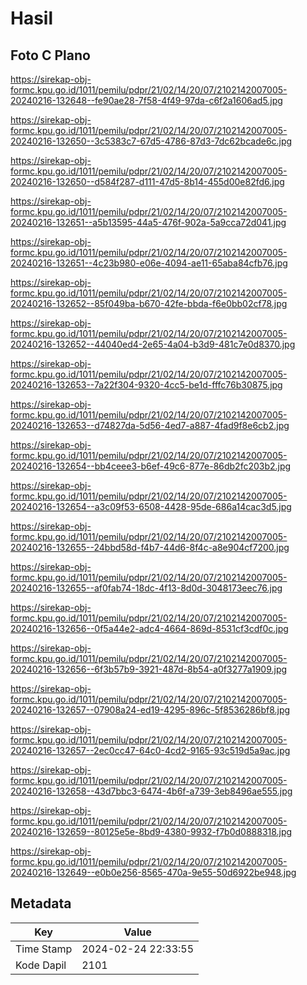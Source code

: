 # Hasil

## Foto C Plano

https://sirekap-obj-formc.kpu.go.id/1011/pemilu/pdpr/21/02/14/20/07/2102142007005-20240216-132648--fe90ae28-7f58-4f49-97da-c6f2a1606ad5.jpg

https://sirekap-obj-formc.kpu.go.id/1011/pemilu/pdpr/21/02/14/20/07/2102142007005-20240216-132650--3c5383c7-67d5-4786-87d3-7dc62bcade6c.jpg

https://sirekap-obj-formc.kpu.go.id/1011/pemilu/pdpr/21/02/14/20/07/2102142007005-20240216-132650--d584f287-d111-47d5-8b14-455d00e82fd6.jpg

https://sirekap-obj-formc.kpu.go.id/1011/pemilu/pdpr/21/02/14/20/07/2102142007005-20240216-132651--a5b13595-44a5-476f-902a-5a9cca72d041.jpg

https://sirekap-obj-formc.kpu.go.id/1011/pemilu/pdpr/21/02/14/20/07/2102142007005-20240216-132651--4c23b980-e06e-4094-ae11-65aba84cfb76.jpg

https://sirekap-obj-formc.kpu.go.id/1011/pemilu/pdpr/21/02/14/20/07/2102142007005-20240216-132652--85f049ba-b670-42fe-bbda-f6e0bb02cf78.jpg

https://sirekap-obj-formc.kpu.go.id/1011/pemilu/pdpr/21/02/14/20/07/2102142007005-20240216-132652--44040ed4-2e65-4a04-b3d9-481c7e0d8370.jpg

https://sirekap-obj-formc.kpu.go.id/1011/pemilu/pdpr/21/02/14/20/07/2102142007005-20240216-132653--7a22f304-9320-4cc5-be1d-fffc76b30875.jpg

https://sirekap-obj-formc.kpu.go.id/1011/pemilu/pdpr/21/02/14/20/07/2102142007005-20240216-132653--d74827da-5d56-4ed7-a887-4fad9f8e6cb2.jpg

https://sirekap-obj-formc.kpu.go.id/1011/pemilu/pdpr/21/02/14/20/07/2102142007005-20240216-132654--bb4ceee3-b6ef-49c6-877e-86db2fc203b2.jpg

https://sirekap-obj-formc.kpu.go.id/1011/pemilu/pdpr/21/02/14/20/07/2102142007005-20240216-132654--a3c09f53-6508-4428-95de-686a14cac3d5.jpg

https://sirekap-obj-formc.kpu.go.id/1011/pemilu/pdpr/21/02/14/20/07/2102142007005-20240216-132655--24bbd58d-f4b7-44d6-8f4c-a8e904cf7200.jpg

https://sirekap-obj-formc.kpu.go.id/1011/pemilu/pdpr/21/02/14/20/07/2102142007005-20240216-132655--af0fab74-18dc-4f13-8d0d-3048173eec76.jpg

https://sirekap-obj-formc.kpu.go.id/1011/pemilu/pdpr/21/02/14/20/07/2102142007005-20240216-132656--0f5a44e2-adc4-4664-869d-8531cf3cdf0c.jpg

https://sirekap-obj-formc.kpu.go.id/1011/pemilu/pdpr/21/02/14/20/07/2102142007005-20240216-132656--6f3b57b9-3921-487d-8b54-a0f3277a1909.jpg

https://sirekap-obj-formc.kpu.go.id/1011/pemilu/pdpr/21/02/14/20/07/2102142007005-20240216-132657--07908a24-ed19-4295-896c-5f8536286bf8.jpg

https://sirekap-obj-formc.kpu.go.id/1011/pemilu/pdpr/21/02/14/20/07/2102142007005-20240216-132657--2ec0cc47-64c0-4cd2-9165-93c519d5a9ac.jpg

https://sirekap-obj-formc.kpu.go.id/1011/pemilu/pdpr/21/02/14/20/07/2102142007005-20240216-132658--43d7bbc3-6474-4b6f-a739-3eb8496ae555.jpg

https://sirekap-obj-formc.kpu.go.id/1011/pemilu/pdpr/21/02/14/20/07/2102142007005-20240216-132659--80125e5e-8bd9-4380-9932-f7b0d0888318.jpg

https://sirekap-obj-formc.kpu.go.id/1011/pemilu/pdpr/21/02/14/20/07/2102142007005-20240216-132649--e0b0e256-8565-470a-9e55-50d6922be948.jpg


## Metadata

| Key        | Value               |
| ---------- | ------------------- |
| Time Stamp | 2024-02-24 22:33:55 |
| Kode Dapil | 2101                |



